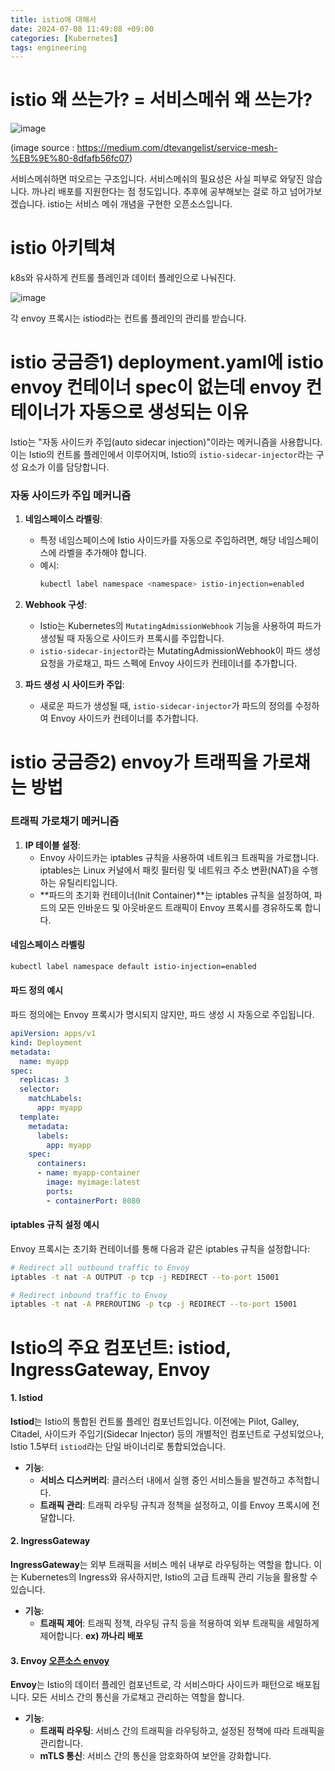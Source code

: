 ```yaml
---
title: istio에 대해서
date: 2024-07-08 11:49:08 +09:00
categories: [Kubernetes]
tags: engineering
---
```


# istio 왜 쓰는가? = 서비스메쉬 왜 쓰는가? 

![image](https://github.com/guswns1659/guswns1659.github.io/assets/55608425/7aa5d3ba-46b6-4c28-8abc-a3aae36e0ddd)

(image source : https://medium.com/dtevangelist/service-mesh-%EB%9E%80-8dfafb56fc07)

서비스메쉬하면 떠오르는 구조입니다. 서비스메쉬의 필요성은 사실 피부로 와닿진 않습니다. 까나리 배포를 지원한다는 점 정도입니다. 추후에 공부해보는 걸로 하고 넘어가보겠습니다. istio는 서비스 메쉬 개념을 구현한 오픈소스입니다. 

# istio 아키텍쳐 

k8s와 유사하게 컨트롤 플레인과 데이터 플레인으로 나눠진다. 

![image](https://github.com/guswns1659/guswns1659.github.io/assets/55608425/702a3633-c0db-4c68-b5c0-bd2938e0cfa2)

각 envoy 프록시는 istiod라는 컨트롤 플레인의 관리를 받습니다.

# istio 궁금증1) deployment.yaml에 istio envoy 컨테이너 spec이 없는데 envoy 컨테이너가 자동으로 생성되는 이유
 
Istio는 "자동 사이드카 주입(auto sidecar injection)"이라는 메커니즘을 사용합니다. 이는 Istio의 컨트롤 플레인에서 이루어지며, 
Istio의 `istio-sidecar-injector`라는 구성 요소가 이를 담당합니다. 

### 자동 사이드카 주입 메커니즘

1. **네임스페이스 라벨링**:
   - 특정 네임스페이스에 Istio 사이드카를 자동으로 주입하려면, 해당 네임스페이스에 라벨을 추가해야 합니다.
   - 예시:
     ```bash
     kubectl label namespace <namespace> istio-injection=enabled
     ```

2. **Webhook 구성**:
   - Istio는 Kubernetes의 `MutatingAdmissionWebhook` 기능을 사용하여 파드가 생성될 때 자동으로 사이드카 프록시를 주입합니다.
   - `istio-sidecar-injector`라는 MutatingAdmissionWebhook이 파드 생성 요청을 가로채고, 파드 스펙에 Envoy 사이드카 컨테이너를 추가합니다.

3. **파드 생성 시 사이드카 주입**:
   - 새로운 파드가 생성될 때, `istio-sidecar-injector`가 파드의 정의를 수정하여 Envoy 사이드카 컨테이너를 추가합니다.

# istio 궁금증2) envoy가 트래픽을 가로채는 방법

### 트래픽 가로채기 메커니즘

1. **IP 테이블 설정**:
   - Envoy 사이드카는 iptables 규칙을 사용하여 네트워크 트래픽을 가로챕니다. iptables는 Linux 커널에서 패킷 필터링 및 네트워크 주소 변환(NAT)을 수행하는 유틸리티입니다.
   - **파드의 초기화 컨테이너(Init Container)**는 iptables 규칙을 설정하여, 파드의 모든 인바운드 및 아웃바운드 트래픽이 Envoy 프록시를 경유하도록 합니다.


#### 네임스페이스 라벨링

```bash
kubectl label namespace default istio-injection=enabled
```

#### 파드 정의 예시

파드 정의에는 Envoy 프록시가 명시되지 않지만, 파드 생성 시 자동으로 주입됩니다.

```yaml
apiVersion: apps/v1
kind: Deployment
metadata:
  name: myapp
spec:
  replicas: 3
  selector:
    matchLabels:
      app: myapp
  template:
    metadata:
      labels:
        app: myapp
    spec:
      containers:
      - name: myapp-container
        image: myimage:latest
        ports:
        - containerPort: 8080
```

#### iptables 규칙 설정 예시

Envoy 프록시는 초기화 컨테이너를 통해 다음과 같은 iptables 규칙을 설정합니다:

```bash
# Redirect all outbound traffic to Envoy
iptables -t nat -A OUTPUT -p tcp -j REDIRECT --to-port 15001

# Redirect inbound traffic to Envoy
iptables -t nat -A PREROUTING -p tcp -j REDIRECT --to-port 15001
```

# Istio의 주요 컴포넌트: istiod, IngressGateway, Envoy

#### 1. Istiod

**Istiod**는 Istio의 통합된 컨트롤 플레인 컴포넌트입니다. 이전에는 Pilot, Galley, Citadel, 사이드카 주입기(Sidecar Injector) 등의 개별적인 컴포넌트로 구성되었으나, Istio 1.5부터 `istiod`라는 단일 바이너리로 통합되었습니다.

- **기능**:
  - **서비스 디스커버리**: 클러스터 내에서 실행 중인 서비스들을 발견하고 추적합니다.
  - **트래픽 관리**: 트래픽 라우팅 규칙과 정책을 설정하고, 이를 Envoy 프록시에 전달합니다.

#### 2. IngressGateway

**IngressGateway**는 외부 트래픽을 서비스 메쉬 내부로 라우팅하는 역할을 합니다. 이는 Kubernetes의 Ingress와 유사하지만, Istio의 고급 트래픽 관리 기능을 활용할 수 있습니다.

- **기능**:
  - **트래픽 제어**: 트래픽 정책, 라우팅 규칙 등을 적용하여 외부 트래픽을 세밀하게 제어합니다. **ex) 까나리 배포**

#### 3. Envoy [오픈소스 envoy](https://www.envoyproxy.io/)

**Envoy**는 Istio의 데이터 플레인 컴포넌트로, 각 서비스마다 사이드카 패턴으로 배포됩니다. 모든 서비스 간의 통신을 가로채고 관리하는 역할을 합니다.

- **기능**:
  - **트래픽 라우팅**: 서비스 간의 트래픽을 라우팅하고, 설정된 정책에 따라 트래픽을 관리합니다.
  - **mTLS 통신**: 서비스 간의 통신을 암호화하여 보안을 강화합니다.
